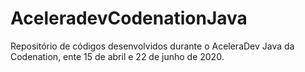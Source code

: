 # AceleradevCodenationJava

Repositório de códigos desenvolvidos durante o AceleraDev Java da Codenation, ente 15 de abril e 22 de junho de 2020.
